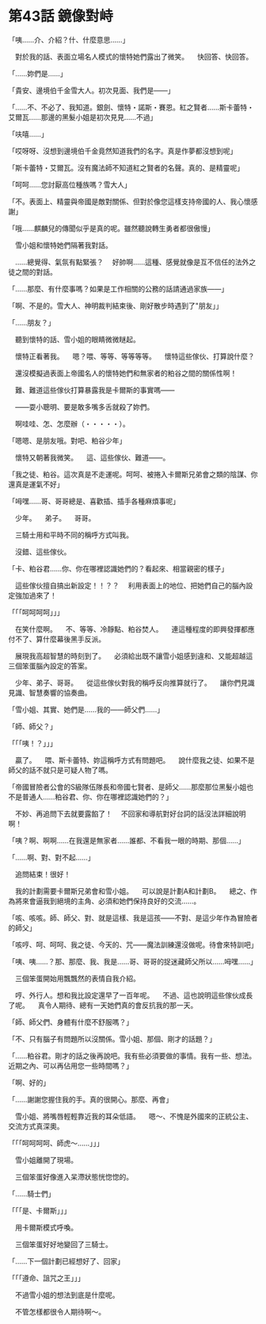 # 第43話 鏡像對峙

「咦……介、介紹？什、什麼意思……」

　對於我的話、表面立場名人模式的懷特她們露出了微笑。
　快回答、快回答。

「……妳們是……」

「貴安、邊境伯千金雪大人。初次見面、我們是――」

「……不、不必了、我知道。銀劍、懷特・諾斯・賽恩。紅之賢者……斯卡蕾特・艾爾瓦……那邊的黑髮小姐是初次見見……不過」

「呋嘻……」

「哎呀呀、沒想到邊境伯千金竟然知道我們的名字。真是作夢都沒想到呢」

「斯卡蕾特・艾爾瓦。沒有魔法師不知道紅之賢者的名聲。真的、是精靈呢」

「呵呵……您討厭高位種族嗎？雪大人」

「不。表面上、精靈與帝國是敵對關係、但對於像您這樣支持帝國的人、我心懷感謝」

「哦……麒麟兒的傳聞似乎是真的呢。雖然聽說轉生勇者都很傲慢」

　雪小姐和懷特她們隔著我對話。

　……總覺得、氣氛有點緊張？
　好帥啊……這種、感覺就像是互不信任的法外之徒之間的對話。

「……那麼、有什麼事嗎？如果是工作相關的公務的話請通過家族――」

「啊、不是的。雪大人、神明裁判結束後、剛好散步時遇到了"朋友」」

「……朋友？」

　聽到懷特的話、雪小姐的眼睛微微瞇起。

　懷特正看著我。
　嗯？喂、等等、等等等等。
　懷特這些傢伙、打算說什麼？

　還沒模擬過表面上帝國名人的懷特她們和無家者的粕谷之間的關係性啊！

　難、難道這些傢伙打算暴露我是卡爾斯的事實嗎――

　――耍小聰明、要是敢多嘴多舌就殺了妳們。

　啊哇哇、怎、怎麼辦（・・・・・）。

「嗯嗯、是朋友哦。對吧、粕谷少年」

　懷特又朝著我微笑。
　這、這些傢伙、難道――。

「我之徒、粕谷。這次真是不走運呢。呵呵、被捲入卡爾斯兄弟會之類的陰謀、你還真是運氣不好」

「呣嘿……哥、哥哥總是、喜歡插、插手各種麻煩事呢」

　少年。
　弟子。
　哥哥。

　三騎士用和平時不同的稱呼方式叫我。

　沒錯、這些傢伙。

「卡、粕谷君……你、你在哪裡認識她們的？看起來、相當親密的樣子」

　這些傢伙擅自搞出新設定！！？？
　利用表面上的地位、把她們自己的腦內設定強加過來了！

「「「呵呵呵呵」」」

　在笑什麼啊。
　不、等等、冷靜點、粕谷焚人。
　連這種程度的即興發揮都應付不了、算什麼幕後黑手反派。

　展現我高超智慧的時刻到了。
　必須給出既不讓雪小姐感到違和、又能超越這三個笨蛋腦內設定的答案。

　少年、弟子、哥哥。
　從這些傢伙對我的稱呼反向推算就行了。
　讓你們見識見識、智慧奏響的協奏曲。

「雪小姐、其實、她們是……我的――師父們……」

「師、師父？」

「「「咦！？」」」

　贏了。
　喂、斯卡蕾特、妳這稱呼方式有問題吧。
　說什麼我之徒、如果不是師父的話不就只是可疑人物了嗎。

「帝國冒險者公會的S級隊伍隊長和帝國七賢者、是師父……那麼那位黑髮小姐也不是普通人……粕谷君、你、你在哪裡認識她們的？」

　不妙、再追問下去就要露餡了！
　不回家和導航對好台詞的話沒法詳細說明啊！

「咦？啊、啊啊……在我還是無家者……誰都、不看我一眼的時期、那個……」

「……啊、對、對不起……」

　追問結束！很好！

　我的計劃需要卡爾斯兄弟會和雪小姐。
　可以說是計劃A和計劃B。
　總之、作為將來會逼我到絕境的主角、必須和她們保持良好的交流……。

「咳、咳咳。師、師父、對、就是這樣、我是這孩――不對、是這少年作為冒險者的師父」

「咳哼、呵、呵呵、我之徒、今天的、咒――魔法訓練還沒做呢。待會來特訓吧」

「咦、咦……？那、那麼、我、我是……哥、哥哥的捉迷藏師父所以……呣嘿……」

　三個笨蛋開始用飄飄然的表情自我介紹。

　哼、外行人。想和我比設定還早了一百年呢。
　不過、這也說明這些傢伙成長了呢。
　真令人期待、總有一天她們真的會反抗我的那一天。

「師、師父們、身體有什麼不舒服嗎？」

「不、只有腦子有問題所以沒關係。雪小姐、那個、剛才的話題？」

「……粕谷君。剛才的話之後再說吧。我有些必須要做的事情。我有一些、想法。近期之內、可以再佔用您一些時間嗎？」

「啊、好的」

「……謝謝您握住我的手。真的很開心。那麼、再會」

　雪小姐、將嘴唇輕輕靠近我的耳朵低語。
　嗯～、不愧是外國來的正統公主、交流方式真深奧。

「「「呵呵呵呵、師虎～……」」」

　雪小姐離開了現場。

　三個笨蛋好像進入呆滯狀態恍惚惚的。

「……騎士們」

「「「是、卡爾斯」」」

　用卡爾斯模式呼喚。

　三個笨蛋好好地變回了三騎士。

「……下一個計劃已經想好了、回家」

「「「遵命、詛咒之王」」」

　不過雪小姐的想法到底是什麼呢。

　不管怎樣都很令人期待啊～。